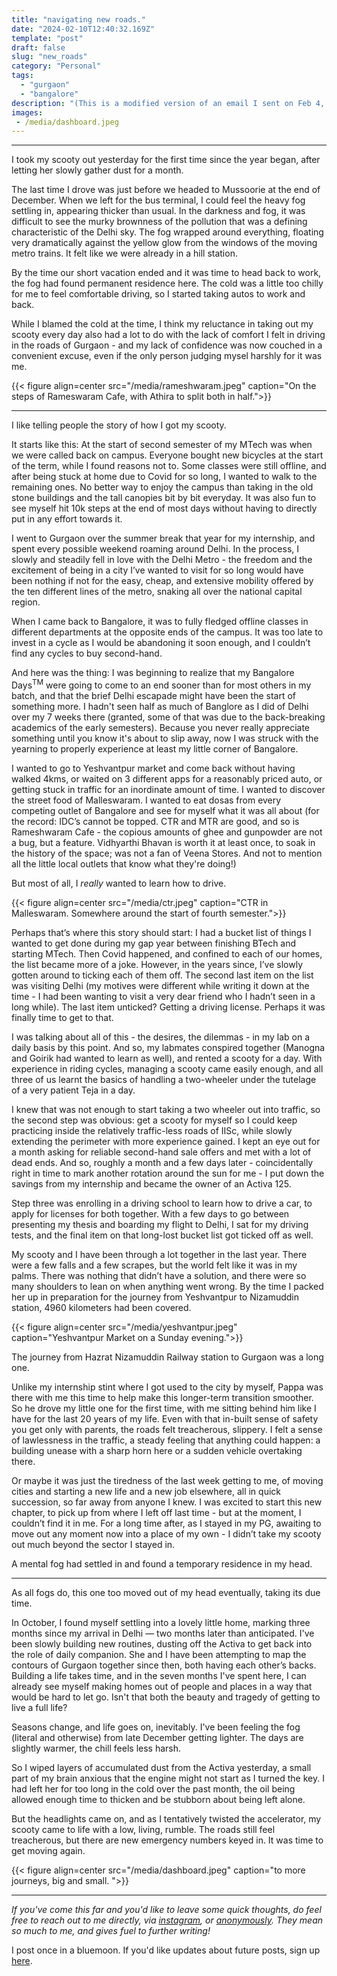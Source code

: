 ```yaml
---
title: "navigating new roads."
date: "2024-02-10T12:40:32.169Z"
template: "post"
draft: false
slug: "new_roads"
category: "Personal"
tags:
  - "gurgaon"
  - "bangalore"
description: "(This is a modified version of an email I sent on Feb 4, 2024, as part of my newsletter project. If you'd like to receive these emails in the future, sign up link is at the end of the post!)"
images: 
 - /media/dashboard.jpeg
---
```


***

I took my scooty out yesterday for the first time since the year began, after letting her slowly gather dust for a month.

The last time I drove was just before we headed to Mussoorie at the end of December. When we left for the bus terminal, I could feel the heavy fog settling in, appearing thicker than usual. In the darkness and fog, it was difficult to see the murky brownness of the pollution that was a defining characteristic of the Delhi sky. The fog wrapped around everything, floating very dramatically against the yellow glow from the windows of the moving metro trains. It felt like we were already in a hill station. 

By the time our short vacation ended and it was time to head back to work, the fog had found permanent residence here. The cold was a little too chilly for me to feel comfortable driving, so I started taking autos to work and back. 

While I blamed the cold at the time, I think my reluctance in taking out my scooty every day also had a lot to do with the lack of comfort I felt in driving in the roads of Gurgaon - and my lack of confidence was now couched in a convenient excuse, even if the only person judging mysel harshly for it was me. 


{{< figure align=center src="/media/rameshwaram.jpeg" caption="On the steps of Rameswaram Cafe, with Athira to split both in half.">}}

***

I like telling people the story of how I got my scooty. 

It starts like this: At the start of second semester of my MTech was when we were called back on campus. Everyone bought new bicycles at the start of the term, while I found reasons not to. Some classes were still offline, and after being stuck at home due to Covid for so long, I wanted to walk to the remaining ones. No better way to enjoy the campus than taking in the old stone buildings and the tall canopies bit by bit everyday. It was also fun to see myself hit 10k steps at the end of most days without having to directly put in any effort towards it. 

I went to Gurgaon over the summer break that year for my internship, and spent every possible weekend roaming around Delhi. In the process, I slowly and steadily fell in love with the Delhi Metro - the freedom and the excitement of being in a city I’ve wanted to visit for so long would have been nothing if not for the easy, cheap, and extensive mobility offered by the ten different lines of the metro, snaking all over the national capital region. 

When I came back to Bangalore, it was to fully fledged offline classes in different departments at the opposite ends of the campus. It was too late to invest in a cycle as I would be abandoning it soon enough, and I couldn’t find any cycles to buy second-hand. 

And here was the thing: I was beginning to realize that my Bangalore Days<sup>TM</sup> were going to come to an end sooner than for most others in my batch, and that the brief Delhi escapade might have been the start of something more. I hadn't seen half as much of Banglore as I did of Delhi over my 7 weeks there (granted, some of that was due to the back-breaking academics of the early semesters). Because you never really appreciate something until you know it's about to slip away, now I was struck with the yearning to properly experience at least my little corner of Bangalore. 

I wanted to go to Yeshvantpur market and come back without having walked 4kms, or waited on 3 different apps for a reasonably priced auto, or getting stuck in traffic for an inordinate amount of time. I wanted to discover the street food of Malleswaram. I wanted to eat dosas from every competing outlet of Bangalore and see for myself what it was all about (for the record: IDC’s cannot be topped. CTR and MTR are good, and so is Rameshwaram Cafe - the copious amounts of ghee and gunpowder are not a bug, but a feature. Vidhyarthi Bhavan is worth it at least once, to soak in the history of the space; was not a fan of Veena Stores. And not to mention all the little local outlets that know what they're doing!) 

But most of all, I *really* wanted to learn how to drive. 

{{< figure align=center src="/media/ctr.jpeg" caption="CTR in Malleswaram. Somewhere around the start of fourth semester.">}}

Perhaps that’s where this story should start: I had a bucket list of things I wanted to get done during my gap year between finishing BTech and starting MTech. Then Covid happened, and confined to each of our homes, the list became more of a joke. However, in the years since, I’ve slowly gotten around to ticking each of them off. The second last item on the list was visiting Delhi (my motives were different while writing it down at the time - I had been wanting to visit a very dear friend who I hadn’t seen in a long while). The last item unticked? Getting a driving license. Perhaps it was finally time to get to that. 

I was talking about all of this - the desires, the dilemmas - in my lab on a daily basis by this point. And so, my labmates conspired together (Manogna and Goirik had wanted to learn as well), and rented a scooty for a day. With experience in riding cycles, managing a scooty came easily enough, and all three of us learnt the basics of handling a two-wheeler under the tutelage of a very patient Teja in a day. 

I knew that was not enough to start taking a two wheeler out into traffic, so the second step was obvious: get a scooty for myself so I could keep practicing inside the relatively traffic-less roads of IISc, while slowly extending the perimeter with more experience gained. I kept an eye out for a month asking for reliable second-hand sale offers and met with a lot of dead ends. And so, roughly a month and a few days later - coincidentally right in time to mark another rotation around the sun for me -  I put down the savings from my internship and became the owner of an Activa 125. 

Step three was enrolling in a driving school to learn how to drive a car, to apply for licenses for both together. With a few days to go between presenting my thesis and boarding my flight to Delhi, I sat for my driving tests, and the final item on that long-lost bucket list got ticked off as well. 

My scooty and I have been through a lot together in the last year. There were a few falls and a few scrapes, but the world felt like it was in my palms. There was nothing that didn’t have a solution, and there were so many shoulders to lean on when anything went wrong. By the time I packed her up in preparation for the journey from Yeshvantpur to Nizamuddin station, 4960 kilometers had been covered. 

{{< figure align=center src="/media/yeshvantpur.jpeg" caption="Yeshvantpur Market on a Sunday evening.">}}

The journey from Hazrat Nizamuddin Railway station to Gurgaon was a long one. 

Unlike my internship stint where I got used to the city by myself, Pappa was there with me this time to help make this longer-term transition smoother. So he drove my little one for the first time, with me sitting behind him like I have for the last 20 years of my life. Even with that in-built sense of safety you get only with parents, the roads felt treacherous, slippery. I felt a sense of lawlessness in the traffic, a steady feeling that anything could happen: a building unease with a sharp horn here or a sudden vehicle overtaking there.

Or maybe it was just the tiredness of the last week getting to me, of moving cities and starting a new life and a new job elsewhere, all in quick succession, so far away from anyone I knew. I was excited to start this new chapter, to pick up from where I left off last time - but at the moment, I couldn’t find it in me. For a long time after, as I stayed in my PG, awaiting to move out any moment now into a place of my own - I didn’t take my scooty out much beyond the sector I stayed in.

A mental fog had settled in and found a temporary residence in my head. 

***

As all fogs do, this one too moved out of my head eventually, taking its due time.

In October, I found myself settling into a lovely little home, marking three months since my arrival in Delhi — two months later than anticipated. I've been slowly building new routines, dusting off the Activa to get back into the role of daily companion. She and I have been attempting to map the contours of Gurgaon together since then, both having each other’s backs. Building a life takes time, and in the seven months I've spent here, I can already see myself making homes out of people and places in a way that would be hard to let go. Isn't that both the beauty and tragedy of getting to live a full life?

Seasons change, and life goes on, inevitably. I've been feeling the fog (literal and otherwise) from late December getting lighter. The days are slightly warmer, the chill feels less harsh.

So I wiped layers of accumulated dust from the Activa yesterday, a small part of my brain anxious that the engine might not start as I turned the key. I had left her for too long in the cold over the past month, the oil being allowed enough time to thicken and be stubborn about being left alone. 

But the headlights came on, and as I tentatively twisted the accelerator, my scooty came to life with a low, living, rumble. The roads still feel treacherous, but there are new emergency numbers keyed in. It was time to get moving again. 

{{< figure align=center src="/media/dashboard.jpeg" caption="to more journeys, big and small. ">}}

***



*If you've come this far and you'd like to leave some quick thoughts, do feel free to reach out to me directly, via [instagram](https://instagram.com/liyanasahir), or [anonymously](https://docs.google.com/forms/d/1NopQb8UuY0yysiPPYgzaPqBXLuE7ecmo_jVcAnO6QAY/). They mean so much to me, and gives fuel to further writing!*


I post once in a bluemoon. If you'd like updates about future posts, sign up [here](https://forms.gle/ngZyP7agyeFGx3QC9).